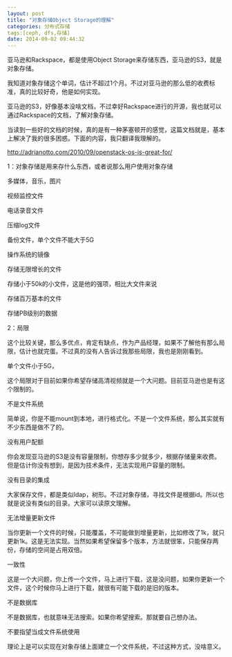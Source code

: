 ```yaml
---
layout: post
title: "对象存储Object Storage的理解"
categories: 分布式存储
tags:[ceph, dfs,存储]
date: 2014-09-02 09:44:32
---
```



亚马逊和Rackspace，都是使用Object Storage来存储东西，亚马逊的S3，就是对象存储。

 

我知道对象存储这个单词，估计不超过1个月。不过对亚马逊的那么低的收费标准，真的比较好奇，他是如何实现。

 

亚马逊的S3，好像基本没啥文档，不过幸好Rackspace进行的开源，我也就可以通过Rackspace的文档，了解对象存储。

 

当读到一些好的文档的时候，真的是有一种茅塞顿开的感觉，这篇文档就是，基本上解决了我的很多困惑。下面的内容，我只翻译我理解的。

http://adrianotto.com/2010/09/openstack-os-is-great-for/

 
1：对象存储是用来存什么东西，或者说那么用户使用对象存储

 

多媒体，音乐，图片

视频监控文件

电话录音文件

压缩log文件

备份文件，单个文件不能大于5G

操作系统的镜像

存储无限增长的文件

存储小于50k的小文件，这是他的强项，相比大文件来说

存储百万基本的文件

存储PB级别的数据

 

 
2：局限

 

这个比较关键，那么多优点，肯定有缺点，作为产品经理，如果不了解他有那么局限，估计也就完蛋。不过真的没有人告诉过我那些局限，我也是刚刚看到。

 

单个文件小于5G，

这个局限对于目前如果你希望存储高清视频就是一个大问题。目前亚马逊也是有这个限制的。

 

不是文件系统

简单说，你是不能mount到本地，进行格式化。不是一个文件系统，那么其实就有不少东西是做不了的。

 

没有用户配额

你会发现亚马逊的S3是没有容量限制，你想存多少就多少，根据存储量来收费。但是估计你没有想到，是因为技术条件，无法实现用户容量的限制。

 

没有目录的集成

大家保存文件，都是类似ldap，树形。不过对象存储，寻找文件是根据id。所以也就是说没有类似的目录。大家可以读原文理解。

 

无法增量更新文件

当你更新一个文件的时候，只能覆盖，不可能做到增量更新，比如修改了1k，就只更新1k。这是无法实现。当然如果希望保留多个版本，方法就很笨，只能保存两份，存储的空间是占用双倍。

 

一致性

这是一个大问题，你上传一个文件，马上进行下载，这是没问题，如果你更新一个文件，这个时候你马上进行下载，就很有可能下载的是旧的版本。

 

不是数据库

不是数据库，也就意味无法搜索。如果你希望搜索。那就要自己想办法。

 

不要指望当成文件系统使用

理论上是可以实现在对象存储上面建立一个文件系统，不过这种方式，没啥意义。

